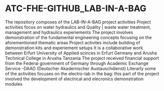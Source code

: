 # ATC-FHE-GITHUB_LAB-IN-A-BAG
The repository composes of the LAB-IN-A-BAG project activities
Project activities focus on water hydraulics and Quality | waste water treatment, management and hydraulics experiements
The project involves demonstration of the fundamental engineering concepts focusing on the aforementioned thematic areas
Project activites include building of demonstration kits and experiement setups
It is a collaborative work between Erfurt University of Applied scinces in Erfurt Germany and Arusha Technical College in Arusha Tanzania
The project received financial support from the Federal government of Germany through Academic Exchange Service -DAAD (Deutscher Akademischer Austauschdienst)
Literarly some of the activities focuses on the electro-lab in the bag: this part of the project involved the development of electrical and elecronics demonstration modules
